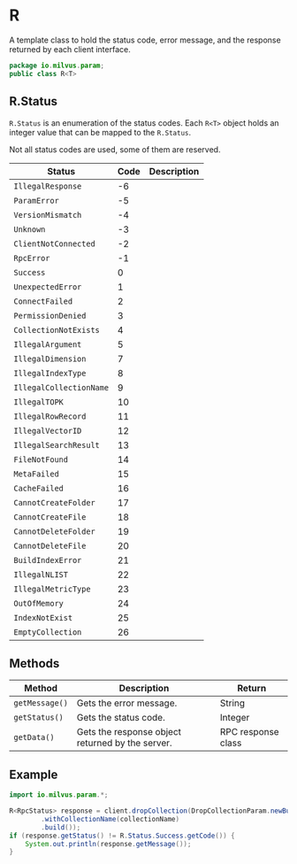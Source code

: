# R<T>

A template class to hold the status code, error message, and the response returned by each client interface.

```Java
package io.milvus.param;
public class R<T>
```

## R.Status

`R.Status` is an enumeration of the status codes. Each `R<T>` object holds an integer value that can be mapped to the `R.Status`.

<div class="alert note">
Not all status codes are used, some of them are reserved.
</div>

| **Status**              | **Code** | **Description** |
| ----------------------- | -------- | --------------- |
| `IllegalResponse`       | -6       |                 |
| `ParamError`            | -5       |                 |
| `VersionMismatch`       | -4       |                 |
| `Unknown`               | -3       |                 |
| `ClientNotConnected`    | -2       |                 |
| `RpcError`              | -1       |                 |
| `Success`               | 0        |                 |
| `UnexpectedError`       | 1        |                 |
| `ConnectFailed`         | 2        |                 |
| `PermissionDenied`      | 3        |                 |
| `CollectionNotExists`   | 4        |                 |
| `IllegalArgument`       | 5        |                 |
| `IllegalDimension`      | 7        |                 |
| `IllegalIndexType`      | 8        |                 |
| `IllegalCollectionName` | 9        |                 |
| `IllegalTOPK`           | 10       |                 |
| `IllegalRowRecord`      | 11       |                 |
| `IllegalVectorID`       | 12       |                 |
| `IllegalSearchResult`   | 13       |                 |
| `FileNotFound`          | 14       |                 |
| `MetaFailed`            | 15       |                 |
| `CacheFailed`           | 16       |                 |
| `CannotCreateFolder`    | 17       |                 |
| `CannotCreateFile`      | 18       |                 |
| `CannotDeleteFolder`    | 19       |                 |
| `CannotDeleteFile`      | 20       |                 |
| `BuildIndexError`       | 21       |                 |
| `IllegalNLIST`          | 22       |                 |
| `IllegalMetricType`     | 23       |                 |
| `OutOfMemory`           | 24       |                 |
| `IndexNotExist`         | 25       |                 |
| `EmptyCollection`       | 26       |                 |

## Methods

| Method         | Description                                      | Return             |
| -------------- | ------------------------------------------------ | ------------------ |
| `getMessage()` | Gets the error message.                          | String             |
| `getStatus()`  | Gets the status code.                            | Integer            |
| `getData()`    | Gets the response object returned by the server. | RPC response class |

## Example

```Java
import io.milvus.param.*;

R<RpcStatus> response = client.dropCollection(DropCollectionParam.newBuilder()
        .withCollectionName(collectionName)
        .build());
if (response.getStatus() != R.Status.Success.getCode()) {
    System.out.println(response.getMessage());
}
```

